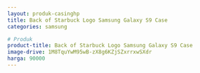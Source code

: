 ```yaml
---
layout: produk-casinghp
title: Back of Starbuck Logo Samsung Galaxy S9 Case
categories: samsung

# Produk
product-title: Back of Starbuck Logo Samsung Galaxy S9 Case
image-drive: 1M8TquYwM95wB-zX8g6KZjSZxrrxwSXdr
harga: 90000
---
```

